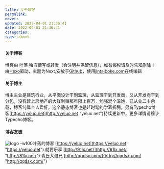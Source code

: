 ```yaml
---
title: 关于博客
permalink: 
cover: 
updated: 2022-04-01 21:36:41
date: 2022-04-01 21:36:41
categories: 
tags: about
---
```

#### 关于博客
博客由 叶落 独自撰写或转发（会注明并保留信息），如有侵权请及时告知删除！由[Hexo](http://hexo.io "Hexo")驱动，主题为Next,安放于[Github](http://github.com "Github")，使用[jintaiboke.com](http://jingtaiboke.com "jintaiboke.com")在线编辑
#### 关于博主
博主主业是建筑行业，从平面设计干到监理，从监理干到开发商，又从开发商干到分包，没有赶上房地产的大红利赚那年限上百万，勉强混个温饱，已从业二十余载，博客纯属个人爱好。这个静态博客也是赶时髦的学着折腾，另有Typecho博客[https://yeluo.net](http://yeluo.net "yeluo.net")持续更新中，更多详情请移步Typecho博客。
#### 博客友链
![logo -w100](https://vkceyugu.cdn.bspapp.com/VKCEYUGU-3c98b21f-9e7e-4bcb-9142-940554115122/e7241238-ce34-4ed7-9086-2ed766b04d27.png)叶落的博客  [https://yeluo.net](https://yeluo.net "https://yeluo.net")
就要乐享     [http://91lx.net/](http://91lx.net/ "http://81lx.net/")
青丘大湿兄   [http://qqdsx.com/](http://qqdsx.com/ "http://qqdsx.com/")
